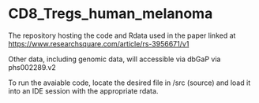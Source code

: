# CD8_Tregs_human_melanoma
The repository hosting the code and Rdata used in the paper linked at https://www.researchsquare.com/article/rs-3956671/v1

Other data, including genomic data, will accessible via dbGaP via phs002289.v2

To run the avaiable code, locate the desired file in /src (source) and load it into an IDE session with the appropriate rdata.
